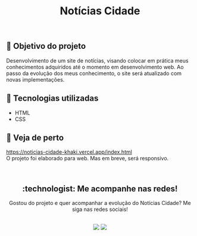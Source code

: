 <h1 align="center">Notícias Cidade</h1><br>

## :dart: Objetivo do projeto 
Desenvolvimento de um site de notícias, visando colocar em prática meus conhecimentos adquiridos até o momento em desenvolvimento web. Ao passo da evolução dos meus conhecimento, o site será atualizado com novas implementações.

## :rocket: Tecnologias utilizadas

- HTML
- CSS

## :mag_right: Veja de perto
 https://noticias-cidade-khaki.vercel.app/index.html <br>
O projeto foi elaborado para web. Mas em breve, será responsivo.

<br>

<h2 align="center"> :technologist: Me acompanhe nas redes! </h2>

<p align="center">
Gostou do projeto e quer acompanhar a evolução do Notícias Cidade? Me siga nas redes sociais!
</p>

<div align="center" style="display: inline_block"><br>
  <a href="https://instagram.com/mfelipereis" target="_blank"><img src="https://img.shields.io/badge/-Instagram-E4405F?style=for-the-badge&logo=instagram&logoColor=white" target="_blank"></a>
  <a href = "https://www.linkedin.com/in/marcosfelipe01" target="_blank"><img src="https://img.shields.io/badge/-LinkedIn-%230077B5?style=for-the-badge&logo=linkedin&logoColor=white" target="_blank">
</div>  
